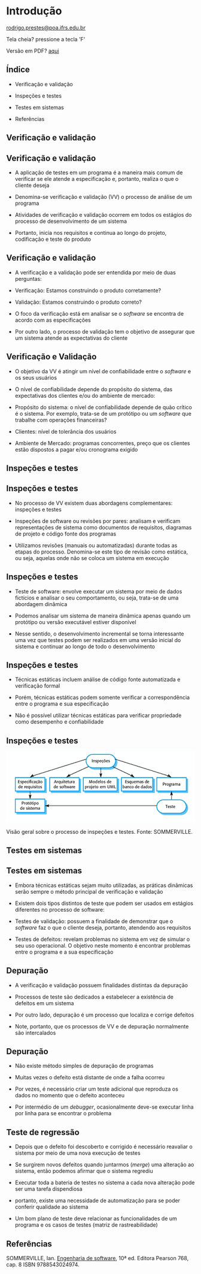 # Introdução

rodrigo.prestes@poa.ifrs.edu.br
<!-- .element: style="margin-bottom:150px;" -->

Tela cheia? pressione a tecla 'F'
<!-- .element: style="font-size: small;" -->

Versão em PDF? [aqui](?print-pdf)
<!-- .element: style="font-size: small;" -->



## Índice

* Verificação e validação

* Inspeções e testes
  
* Testes em sistemas

* Referências



## Verificação e validação


## Verificação e validação

* A aplicação de testes em um programa é a maneira mais comum de verificar se ele atende a especificação e, portanto, realiza o que o cliente deseja
<!-- .element: class="fragment" -->

* Denomina-se verificação e validação (VV) o processo de análise de um programa
<!-- .element: class="fragment" -->

* Atividades de verificação e validação ocorrem em todos os estágios do processo de desenvolvimento de um sistema
<!-- .element: class="fragment" -->

* Portanto, inicia nos requisitos e continua ao longo do projeto, codificação e teste do produto
<!-- .element: class="fragment" -->


## Verificação e validação

* A verificação e a validação pode ser entendida por meio de duas perguntas:
<!-- .element: class="fragment" -->

  * Verificação: Estamos construindo o produto corretamente?
  <!-- .element: class="fragment" -->
  
  * Validação: Estamos construindo o produto correto?
  <!-- .element: class="fragment" -->

* O foco da verificação está em analisar se o *software* se encontra de acordo com as especificações
<!-- .element: class="fragment" -->

* Por outro lado, o processo de validação tem o objetivo de assegurar que um sistema atende as expectativas do cliente
<!-- .element: class="fragment" -->


## Verificação e Validação

* O objetivo da VV é atingir um nível de confiabilidade entre o *software* e os seus usuários
<!-- .element: class="fragment" -->

* O nível de confiabilidade depende do propósito do sistema, das expectativas dos clientes e/ou do ambiente de mercado:
<!-- .element: class="fragment" -->

  * Propósito do sistema: o nível de confiabilidade depende de quão crítico é o sistema. Por exemplo, trata-se de um protótipo ou um *software* que trabalhe com operações financeiras?
  <!-- .element: class="fragment" -->

  * Clientes: nível de tolerância dos usuários
  <!-- .element: class="fragment" -->

  * Ambiente de Mercado: programas concorrentes, preço que os clientes estão dispostos a pagar e/ou cronograma exigido
  <!-- .element: class="fragment" -->



## Inspeções e testes


## Inspeções e testes

* No processo de VV existem duas abordagens complementares: inspeções e testes
<!-- .element: class="fragment" -->

* Inspeções de software ou revisões por pares: analisam e verificam representações de sistema como documentos de requisitos, diagramas de projeto e código fonte dos programas
<!-- .element: class="fragment" -->
  
* Utilizamos revisões (manuais ou automatizadas) durante todas as etapas do processo. Denomina-se este tipo de revisão como estática, ou seja, aquelas onde não se coloca um sistema em execução
<!-- .element: class="fragment" -->


## Inspeções e testes

* Teste de software: envolve executar um sistema por meio de dados fictícios e analisar o seu comportamento, ou seja, trata-se de uma abordagem dinâmica
<!-- .element: class="fragment" -->

* Podemos analisar um sistema de maneira dinâmica apenas quando um protótipo ou versão executável estiver disponível
<!-- .element: class="fragment" -->

* Nesse sentido, o desenvolvimento incremental se torna interessante uma vez que testes podem ser realizados em uma versão inicial do sistema e continuar ao longo de todo o desenvolvimento
<!-- .element: class="fragment" -->


## Inspeções e testes

* Técnicas estáticas incluem análise de código fonte automatizada e verificação formal
<!-- .element: class="fragment" -->

* Porém, técnicas estáticas podem somente verificar a correspondência entre o programa e sua especificação
<!-- .element: class="fragment" -->

* Não é possível utilizar técnicas estáticas para verificar propriedade como desempenho e confiabilidade
<!-- .element: class="fragment" -->


## Inspeções e testes

![](img/inspecaoteste.png)
<!-- .element: style="height: 250px; margin-top: 50px" -->

Visão geral sobre o processo de inspeções e testes. Fonte: SOMMERVILLE.
<!-- .element: style="font-size: small; color: white" -->



## Testes em sistemas


## Testes em sistemas

* Embora técnicas estáticas sejam muito utilizadas, as práticas dinâmicas serão sempre o método principal de verificação e validação
<!-- .element: class="fragment" -->

* Existem dois tipos distintos de teste que podem ser usados em estágios diferentes no processo de software:
<!-- .element: class="fragment" -->
  * Testes de validação: possuem a finalidade de demonstrar que o *software* faz o que o cliente deseja, portanto, atendendo aos requisitos
  <!-- .element: class="fragment" -->

  * Testes de defeitos: revelam problemas no sistema em vez de simular o seu uso operacional. O objetivo neste momento é encontrar problemas entre o programa e a sua especificação
  <!-- .element: class="fragment" -->


## Depuração

* A verificação e validação possuem finalidades distintas da depuração
<!-- .element: class="fragment" -->
  * Processos de teste são dedicados a estabelecer a existência de defeitos em um sistema
  <!-- .element: class="fragment" -->
  
  * Por outro lado, depuração é um processo que localiza e corrige defeitos
  <!-- .element: class="fragment" -->

* Note, portanto, que os processos de VV e de depuração normalmente são intercalados
<!-- .element: class="fragment" -->


## Depuração

* Não existe método simples de depuração de programas
<!-- .element: class="fragment" -->

* Muitas vezes o defeito está distante de onde a falha ocorreu
<!-- .element: class="fragment" -->
  
* Por vezes, é necessário criar um teste adicional que reproduza os dados no momento que o defeito aconteceu
<!-- .element: class="fragment" -->

* Por intermédio de um *debugger*, ocasionalmente deve-se executar linha por linha para se encontrar o problema
<!-- .element: class="fragment" -->


## Teste de regressão

* Depois que o defeito foi descoberto e corrigido é necessário reavaliar o sistema por meio de uma nova execução de testes
<!-- .element: class="fragment" -->
  * Se surgirem novos defeitos quando juntarmos (*merge*) uma alteração ao sistema, então podemos afirmar que o sistema regrediu
  <!-- .element: class="fragment" -->

  * Executar toda a bateria de testes no sistema a cada nova alteração pode ser uma tarefa dispendiosa
  <!-- .element: class="fragment" -->
  
  * portanto, existe uma necessidade de automatização para se poder conferir qualidade ao sistema
  <!-- .element: class="fragment" -->
  
  * Um bom plano de teste deve relacionar as funcionalidades de um programa e os casos de testes (matriz de rastreabilidade)
  <!-- .element: class="fragment" -->



## Referências

SOMMERVILLE, Ian. [Engenharia de software](https://biblioteca.ifrs.edu.br/pergamum_ifrs/biblioteca_s/acesso_login.php?cod_acervo_acessibilidade=5030950&acesso=aHR0cHM6Ly9taWRkbGV3YXJlLWJ2LmFtNC5jb20uYnIvU1NPL2lmcnMvOTc4ODU0MzAyNDk3NA==&label=acesso%20restrito), 10ª ed. Editora Pearson 768, cap. 8 ISBN 9788543024974.